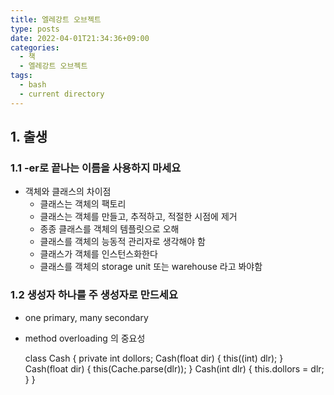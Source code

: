 ```yaml
---
title: 엘레강트 오브젝트
type: posts
date: 2022-04-01T21:34:36+09:00
categories:
  - 책
  - 엘레강트 오브젝트
tags:
  - bash
  - current directory
---
```



## 1. 출생

### 1.1 -er로 끝나는 이름을 사용하지 마세요

- 객체와 클래스의 차이점
  - 클래스는 객체의 팩토리
  - 클래스는 객체를 만들고, 추적하고, 적절한 시점에 제거
  - 종종 클래스를 객체의 템플릿으로 오해
  - 클래스를 객체의 능동적 관리자로 생각해야 함
  - 클래스가 객체를 인스턴스화한다
  - 클래스를 객체의 storage unit 또는 warehouse 라고 봐야함

### 1.2 생성자 하나를 주 생성자로 만드세요

- one primary, many secondary
- method overloading 의 중요성

    class Cash {
        private int dollors;
        Cash(float dir) {
            this((int) dlr);
        }
        Cash(float dir) {
            this(Cache.parse(dlr));
        }
        Cash(int dlr) {
            this.dollors = dlr;
        }
    }